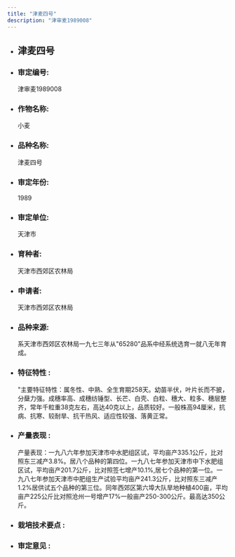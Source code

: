 ```yaml
---
title: "津麦四号"
description: "津审麦1989008"
---
```

* ## 津麦四号
* ###  审定编号:  
   津审麦1989008

*  ### 作物名称:  
   小麦

*   ###  品种名称: 
    津麦四号

*   ### 审定年份: 
    1989

*   ### 审定单位:  
    天津市

*   ### 育种者:  
    天津市西郊区农林局

*   ### 申请者:  
    天津市西郊区农林局

*   ### 品种来源:  
    系天津市西郊区农林局一九七三年从"65280"品系中经系统选育一就八无年育成。

*   ### 特征特性 : 
    "主要特征特性：属冬性、中熟、全生育期258天。幼苗半伏，叶片长而不披，分蘖力强。成穗率高、成穗纺锤型、长芒、白壳、白粒、穗大、粒多、穗层整齐，常年千粒重38克左右，高达40克以上，品质较好。一般株高94厘米，抗病、抗寒、较耐旱、抗干热风、适应性较强、落黄正常。

*   ### 产量表现 : 
    产量表现：一九八六年参加天津市中水肥组区试，平均亩产335.1公斤，比对照东三减产3.8%。居八个品种的第四位。一九八七年参加天津市中下水肥组区试，平均亩产201.7公斤，比对照签七增产10.1%,居七个品种的第一位。一九八七年参加天津市中肥组生产试验平均亩产241.3公斤，比对照东三减产1.2%居供试五个品种的第三位。同年西郊区第六埠大队旱地种植400亩，平均亩产225公斤比对照沧州一号增产17%一般亩产250-300公斤。最高达350公斤。

*   ### 栽培技术要点 : 
    

*   ### 审定意见 : 
    
